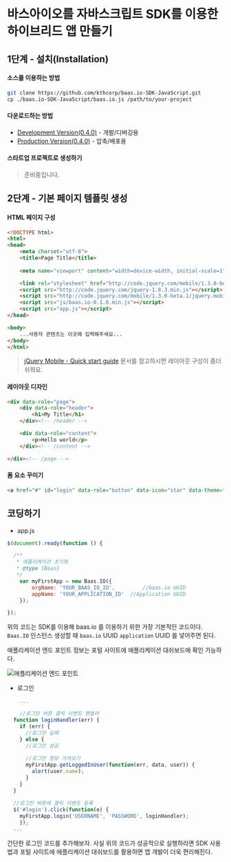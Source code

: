 # 바스아이오를 자바스크립트 SDK를 이용한 하이브리드 앱 만들기

## 1단계 - 설치(Installation)

#### 소스를 이용하는 방법

``` bash
git clone https://github.com/kthcorp/baas.io-SDK-JavaScript.git
cp ./baas.io-SDK-JavaScript/baas.io.js /path/to/your-project
```

#### 다운로드하는 방법 
* [Development Version(0.4.0)](./baas.io-SDK-JavaScript/blob/devel/baas.io.js)	- 개발/디버깅용
* [Production Version(0.4.0)](./baas.io-SDK-JavaScript/blob/devel/baas.io.min.js) - 압축/배포용

#### 스타트업 프로젝트로 생성하기
> 준비중입니다.

## 2단계 - 기본 페이지 템플릿 생성

#### HTML 페이지 구성

``` html
<!DOCTYPE html> 
<html> 
<head> 
	<meta charset="utf-8">
	<title>Page Title</title> 
	
	<meta name="viewport" content="width=device-width, initial-scale=1"> 

	<link rel="stylesheet" href="http://code.jquery.com/mobile/1.3.0-beta.1/jquery.mobile-1.3.0-beta.1.min.css" />
	<script src="http://code.jquery.com/jquery-1.8.3.min.js"></script>
	<script src="http://code.jquery.com/mobile/1.3.0-beta.1/jquery.mobile-1.3.0-beta.1.min.js"></script>
	<script src="js/baas.io-0.1.0.min.js"></script>
	<script src="app.js"></script>
</head> 

<body> 
	...사용자 콘텐츠는 이곳에 입력해주세요...
</body>
</html>
```

>[ jQuery Mobile - Quick start guide](http://jquerymobile.com/demos/1.3.0-beta.1/docs/about/getting-started.html) 문서를 참고하시면 레이아웃 구성이 좀더 쉬워요.

#### 레이아웃 디자인

``` html
<div data-role="page">
	<div data-role="header">
		<h1>My Title</h1>
	</div><!-- /header -->

	<div data-role="content">	
		<p>Hello world</p>		
	</div><!-- /content -->

</div><!-- /page -->
```

#### 폼 요소 꾸미기

``` html
<a href="#" id="login" data-role="button" data-icon="star" data-theme="a">Button</a>
```

## 코딩하기

* app.js

``` js
$(document).ready(function () {

  /**
   * 애플리케이션 초기화
   * @type {Baas}
   */
	var myFirstApp = new Baas.IO({
		orgName: 'YOUR_BAAS_IO_ID',			//baas.io UUID
		appName: 'YOUR_APPLICATION_ID'	//Application UUID
	});

});
```

위의 코드는 SDK를 이용해 baas.io 를 이용하기 위한 가장 기본적인 코드이다. 
`Baas.IO` 인스턴스 생성할 때 `baas.io` UUID `application` UUID 를 넣어주면 된다.

애플리케이션 엔드 포인트 정보는 포털 사이트에 애플리케이션 대쉬보드에 확인 가능하다.

![애플리케이션 엔드 포인트](https://raw.github.com/kthcorp/baas.io-SDK-JavaScript/devel/docs/_assets/endpoint.png)

* 로그인

``` js
	...

	//로그인 버튼 클릭 이벤트 핸들러
  function loginHandler(err) {
    if (err) {
      //로그인 실패
    } else {
      //로그인 성공
      
      //로그인 정보 가져오기
      myFirstApp.getLoggedInUser(function(err, data, user)) {
        alert(user.name);
      }
    }
  }
  
  //로그인 버튼에 클릭 이벤트 등록
  $('#login').click(function(e) {
  	myFirstApp.login('USERNAME', 'PASSWORD', loginHandler);
	});
  ...
```

간단한 로그인 코드를 추가해보자.  사실 위의 코드가 성공적으로 실행하라면 SDK 사용법과 포털 사이트에 애플리케이션 대쉬보드를 활용하면 앱 개발이 더욱 편리해진다.

